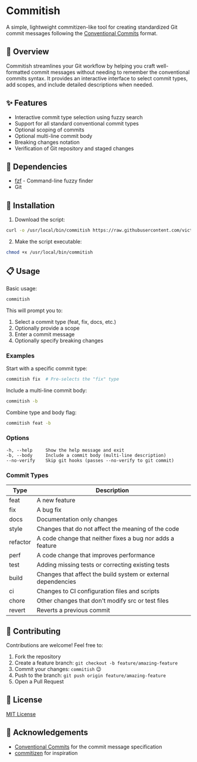 # Commitish

A simple, lightweight commitizen-like tool for creating standardized Git commit messages following the [Conventional Commits](https://www.conventionalcommits.org/) format.

## 📖 Overview

Commitish streamlines your Git workflow by helping you craft well-formatted commit messages without needing to remember the conventional commits syntax. It provides an interactive interface to select commit types, add scopes, and include detailed descriptions when needed.

## ✨ Features

- Interactive commit type selection using fuzzy search
- Support for all standard conventional commit types
- Optional scoping of commits
- Optional multi-line commit body
- Breaking changes notation
- Verification of Git repository and staged changes

## 🔧 Dependencies

- [fzf](https://github.com/junegunn/fzf) - Command-line fuzzy finder
- Git

## 🚀 Installation

1. Download the script:

```bash
curl -o /usr/local/bin/commitish https://raw.githubusercontent.com/victor141516/commitish/refs/heads/master/commitish
```

2. Make the script executable:

```bash
chmod +x /usr/local/bin/commitish
```

## 📋 Usage

Basic usage:

```bash
commitish
```

This will prompt you to:

1. Select a commit type (feat, fix, docs, etc.)
2. Optionally provide a scope
3. Enter a commit message
4. Optionally specify breaking changes

### Examples

Start with a specific commit type:

```bash
commitish fix  # Pre-selects the "fix" type
```

Include a multi-line commit body:

```bash
commitish -b
```

Combine type and body flag:

```bash
commitish feat -b
```

### Options

```
-h, --help     Show the help message and exit
-b, --body     Include a commit body (multi-line description)
--no-verify    Skip git hooks (passes --no-verify to git commit)
```

### Commit Types

| Type     | Description                                                   |
| -------- | ------------------------------------------------------------- |
| feat     | A new feature                                                 |
| fix      | A bug fix                                                     |
| docs     | Documentation only changes                                    |
| style    | Changes that do not affect the meaning of the code            |
| refactor | A code change that neither fixes a bug nor adds a feature     |
| perf     | A code change that improves performance                       |
| test     | Adding missing tests or correcting existing tests             |
| build    | Changes that affect the build system or external dependencies |
| ci       | Changes to CI configuration files and scripts                 |
| chore    | Other changes that don't modify src or test files             |
| revert   | Reverts a previous commit                                     |

## 🤝 Contributing

Contributions are welcome! Feel free to:

1. Fork the repository
2. Create a feature branch: `git checkout -b feature/amazing-feature`
3. Commit your changes: `commitish` 😉
4. Push to the branch: `git push origin feature/amazing-feature`
5. Open a Pull Request

## 📜 License

[MIT License](LICENSE)

## 🙏 Acknowledgements

- [Conventional Commits](https://www.conventionalcommits.org/) for the commit message specification
- [commitizen](https://github.com/commitizen/cz-cli) for inspiration
